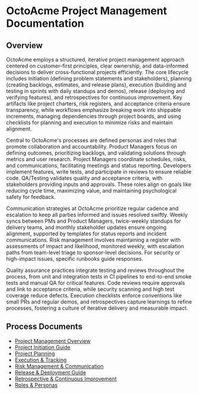 # OctoAcme Project Management Documentation

## Overview

OctoAcme employs a structured, iterative project management approach centered on customer-first principles, clear ownership, and data-informed decisions to deliver cross-functional projects efficiently. The core lifecycle includes initiation (defining problem statements and stakeholders), planning (creating backlogs, estimates, and release plans), execution (building and testing in sprints with daily standups and demos), release (deploying and verifying features), and retrospectives for continuous improvement. Key artifacts like project charters, risk registers, and acceptance criteria ensure transparency, while workflows emphasize breaking work into shippable increments, managing dependencies through project boards, and using checklists for planning and execution to minimize risks and maintain alignment.

Central to OctoAcme's processes are defined personas and roles that promote collaboration and accountability. Product Managers focus on defining outcomes, prioritizing backlogs, and validating solutions through metrics and user research. Project Managers coordinate schedules, risks, and communications, facilitating meetings and status reporting. Developers implement features, write tests, and participate in reviews to ensure reliable code. QA/Testing validates quality and acceptance criteria, with stakeholders providing inputs and approvals. These roles align on goals like reducing cycle time, maximizing value, and maintaining psychological safety for feedback.

Communication strategies at OctoAcme prioritize regular cadence and escalation to keep all parties informed and issues resolved swiftly. Weekly syncs between PMs and Product Managers, twice-weekly standups for delivery teams, and monthly stakeholder updates ensure ongoing alignment, supported by templates for status reports and incident communications. Risk management involves maintaining a register with assessments of impact and likelihood, monitored weekly, with escalation paths from team-level triage to sponsor-level decisions. For security or high-impact issues, specific runbooks guide responses.

Quality assurance practices integrate testing and reviews throughout the process, from unit and integration tests in CI pipelines to end-to-end smoke tests and manual QA for critical features. Code reviews require approvals and link to acceptance criteria, while security scanning and high test coverage reduce defects. Execution checklists enforce conventions like small PRs and regular demos, and retrospectives capture learnings to refine processes, fostering a culture of iterative delivery and measurable impact.

## Process Documents

- [Project Management Overview](octoacme-project-management-overview.md)
- [Project Initiation Guide](octoacme-project-initiation.md)
- [Project Planning](octoacme-project-planning.md)
- [Execution &amp; Tracking](octoacme-execution-and-tracking.md)
- [Risk Management &amp; Communication](octoacme-risks-and-communication.md)
- [Release &amp; Deployment Guide](octoacme-release-and-deployment.md)
- [Retrospective &amp; Continuous Improvement](octoacme-retrospective-and-continuous-improvement.md)
- [Roles &amp; Personas](octoacme-roles-and-personas.md)
